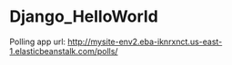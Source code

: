 # Django_HelloWorld


Polling app url: http://mysite-env2.eba-iknrxnct.us-east-1.elasticbeanstalk.com/polls/
